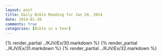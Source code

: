```yaml
---
layout: post
title: Daily Bible Reading for Jan 28, 2014
date: 2014-01-28
comments: true
categories: [Bible in a Year]
---
```

{% render_partial ../KJV/Ex/30.markdown %}
{% render_partial ../KJV/Ex/31.markdown %}
{% render_partial ../KJV/Ex/32.markdown %}

